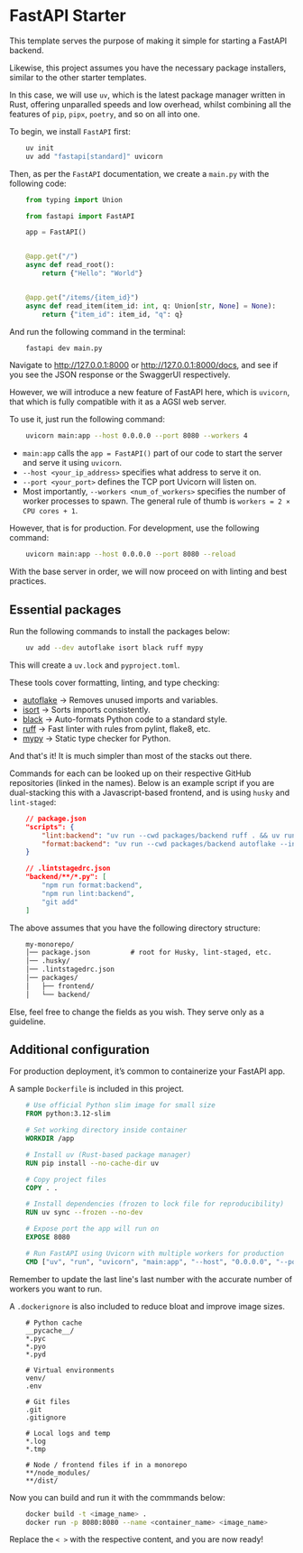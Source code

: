 # FastAPI Starter

This template serves the purpose of making it simple for starting a FastAPI backend.

Likewise, this project assumes you have the necessary package installers, similar to the other starter templates.

In this case, we will use `uv`, which is the latest package manager written in Rust, offering unparalled speeds and low overhead, whilst combining all the features of `pip`, `pipx`, `poetry`, and so on all into one.

To begin, we install `FastAPI` first:

```sh
    uv init
    uv add "fastapi[standard]" uvicorn
```

Then, as per the `FastAPI` documentation, we create a `main.py` with the following code:

```py
    from typing import Union

    from fastapi import FastAPI

    app = FastAPI()


    @app.get("/")
    async def read_root():
        return {"Hello": "World"}


    @app.get("/items/{item_id}")
    async def read_item(item_id: int, q: Union[str, None] = None):
        return {"item_id": item_id, "q": q}
```

And run the following command in the terminal:

```sh
    fastapi dev main.py
```

Navigate to <http://127.0.0.1:8000> or <http://127.0.0.1:8000/docs>, and see if you see the JSON response or the SwaggerUI respectively.

However, we will introduce a new feature of FastAPI here, which is `uvicorn`, that which is fully compatible with it as a AGSI web server.

To use it, just run the following command:

```sh
    uvicorn main:app --host 0.0.0.0 --port 8080 --workers 4
```

- `main:app` calls the `app = FastAPI()` part of our code to start the server and serve it using `uvicorn`.
- `--host <your_ip_address>` specifies what address to serve it on.
- `--port <your_port>` defines the TCP port Uvicorn will listen on.
- Most importantly, `--workers <num_of_workers>` specifies the number of worker processes to spawn. The general rule of thumb is `workers = 2 × CPU cores + 1`.

However, that is for production. For development, use the following command:

```sh
    uvicorn main:app --host 0.0.0.0 --port 8080 --reload
```

With the base server in order, we will now proceed on with linting and best practices.

## Essential packages

Run the following commands to install the packages below:

```sh
    uv add --dev autoflake isort black ruff mypy
```

This will create a `uv.lock` and `pyproject.toml`.

These tools cover formatting, linting, and type checking:

- [autoflake](https://github.com/PyCQA/autoflake) → Removes unused imports and variables.
- [isort](https://github.com/PyCQA/isort) → Sorts imports consistently.
- [black](https://github.com/psf/black) → Auto-formats Python code to a standard style.
- [ruff](https://github.com/astral-sh/ruff) → Fast linter with rules from pylint, flake8, etc.
- [mypy](https://github.com/python/mypy) → Static type checker for Python.

And that's it! It is much simpler than most of the stacks out there.

Commands for each can be looked up on their respective GitHub repositories (linked in the names). Below is an example script if you are dual-stacking this with a Javascript-based frontend, and is using `husky` and `lint-staged`:

```json
    // package.json
    "scripts": {
        "lint:backend": "uv run --cwd packages/backend ruff . && uv run --cwd packages/backend mypy .",
        "format:backend": "uv run --cwd packages/backend autoflake --in-place --remove-unused-variables --remove-all-unused-imports && uv run --cwd packages/backend isort . && uv run --cwd packages/backend black ."
    }

    // .lintstagedrc.json
    "backend/**/*.py": [
        "npm run format:backend",
        "npm run lint:backend",
        "git add"
    ]
```

The above assumes that you have the following directory structure:

```txt
    my-monorepo/
    │── package.json          # root for Husky, lint-staged, etc.
    │── .husky/
    │── .lintstagedrc.json
    │── packages/
    │   ├── frontend/         
    │   └── backend/
```

Else, feel free to change the fields as you wish. They serve only as a guideline.

## Additional configuration

For production deployment, it’s common to containerize your FastAPI app.

A sample `Dockerfile` is included in this project.

```dockerfile
    # Use official Python slim image for small size
    FROM python:3.12-slim

    # Set working directory inside container
    WORKDIR /app

    # Install uv (Rust-based package manager)
    RUN pip install --no-cache-dir uv

    # Copy project files
    COPY . .

    # Install dependencies (frozen to lock file for reproducibility)
    RUN uv sync --frozen --no-dev

    # Expose port the app will run on
    EXPOSE 8080

    # Run FastAPI using Uvicorn with multiple workers for production
    CMD ["uv", "run", "uvicorn", "main:app", "--host", "0.0.0.0", "--port", "8080", "--workers", "4"]
```

Remember to update the last line's last number with the accurate number of workers you want to run.

A `.dockerignore` is also included to reduce bloat and improve image sizes.

```ignore
    # Python cache
    __pycache__/
    *.pyc
    *.pyo
    *.pyd

    # Virtual environments
    venv/
    .env

    # Git files
    .git
    .gitignore

    # Local logs and temp
    *.log
    *.tmp

    # Node / frontend files if in a monorepo
    **/node_modules/
    **/dist/
```

Now you can build and run it with the commmands below:

```sh
    docker build -t <image_name> .
    docker run -p 8080:8080 --name <container_name> <image_name>
```

Replace the `< >` with the respective content, and you are now ready!
